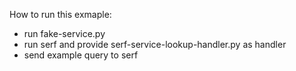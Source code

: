 How to run this exmaple:
* run fake-service.py
* run serf and provide serf-service-lookup-handler.py as handler
* send example query to serf
